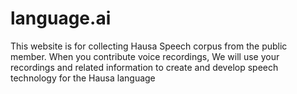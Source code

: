 # language.ai
This website is for collecting Hausa Speech corpus from the public member. When you contribute voice recordings, We will use your recordings and related information to create and develop speech technology for the Hausa language
